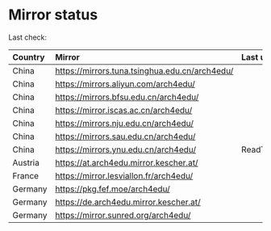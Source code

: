 <script src="./time.js"></script>
# Mirror status
Last check: <script type="text/javascript">localize(1692037239.0571294);</script>

|Country|Mirror|Last update|
|:------|:-----|:----------|
|China|https://mirrors.tuna.tsinghua.edu.cn/arch4edu/|<script type="text/javascript">localize(1691994635);</script>|
|China|https://mirrors.aliyun.com/arch4edu/|<script type="text/javascript">localize(1691908011);</script>|
|China|https://mirrors.bfsu.edu.cn/arch4edu/|<script type="text/javascript">localize(1691994635);</script>|
|China|https://mirror.iscas.ac.cn/arch4edu/|<script type="text/javascript">localize(1691994635);</script>|
|China|https://mirrors.nju.edu.cn/arch4edu/|<script type="text/javascript">localize(1691951227);</script>|
|China|https://mirrors.sau.edu.cn/arch4edu/|<script type="text/javascript">localize(1691994635);</script>|
|China|https://mirrors.ynu.edu.cn/arch4edu/|ReadTimeout|
|Austria|https://at.arch4edu.mirror.kescher.at/|<script type="text/javascript">localize(1691994635);</script>|
|France|https://mirror.lesviallon.fr/arch4edu/|<script type="text/javascript">localize(1691994635);</script>|
|Germany|https://pkg.fef.moe/arch4edu/|<script type="text/javascript">localize(1691994635);</script>|
|Germany|https://de.arch4edu.mirror.kescher.at/|<script type="text/javascript">localize(1691994635);</script>|
|Germany|https://mirror.sunred.org/arch4edu/|<script type="text/javascript">localize(1691994635);</script>|

<script src="./tablefilter/tablefilter.js"></script>
<script src="./table.js"></script>